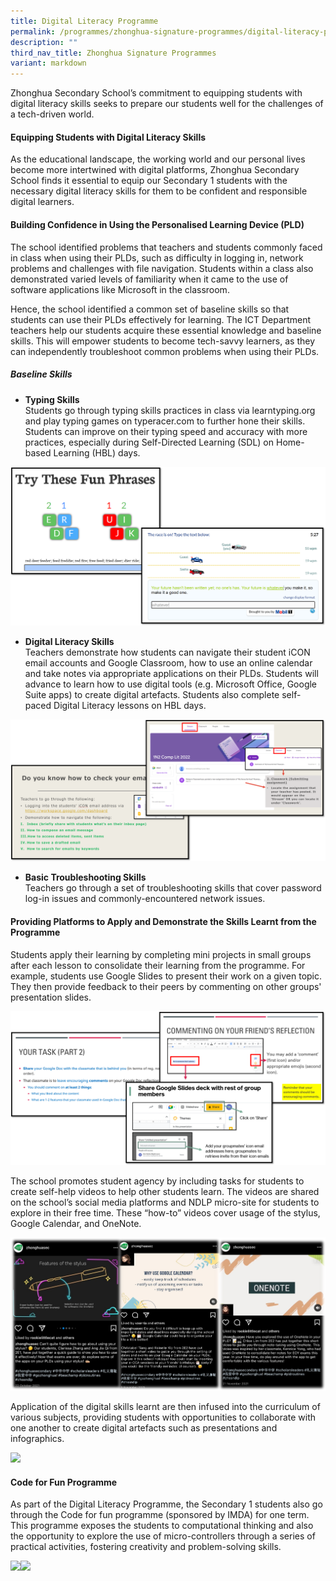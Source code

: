 ```yaml
---
title: Digital Literacy Programme
permalink: /programmes/zhonghua-signature-programmes/digital-literacy-prog/
description: ""
third_nav_title: Zhonghua Signature Programmes
variant: markdown
---
```

Zhonghua Secondary School’s commitment to equipping students with digital literacy skills seeks to prepare our students well for the challenges of a tech-driven world.

#### Equipping Students with Digital Literacy Skills
As the educational landscape, the working world and our personal lives become more intertwined with digital platforms, Zhonghua Secondary School finds it essential to equip our Secondary 1 students with the necessary digital literacy skills for them to be confident and responsible digital learners.

#### Building Confidence in Using the Personalised Learning Device (PLD)
The school identified problems that teachers and students commonly faced in class when using their PLDs, such as difficulty in logging in, network problems and challenges with file navigation. Students within a class also demonstrated varied levels of familiarity when it came to the use of software applications like Microsoft in the classroom. 

Hence, the school identified a common set of baseline skills so that students can use their PLDs effectively for learning. The ICT Department teachers help our students acquire these essential knowledge and baseline skills. This will empower students to become tech-savvy learners, as they can independently troubleshoot common problems when using their PLDs.

##### Baseline Skills
* **Typing Skills**<br>Students go through typing skills practices in class via learntyping.org and play typing games on typeracer.com to further hone their skills. Students can improve on their typing speed and accuracy with more practices, especially during Self-Directed Learning (SDL) on Home-based Learning (HBL) days.

![](/images/Digital_Literacy_3.png)

* **Digital Literacy Skills**<br>Teachers demonstrate how students can navigate their student iCON email accounts and Google Classroom, how to use an online calendar and take notes via appropriate applications on their PLDs. Students will advance to learn how to use digital tools (e.g. Microsoft Office, Google Suite apps) to create digital artefacts. Students also complete self-paced Digital Literacy lessons on HBL days.

![](/images/Digital_Literacy_4.png)

* **Basic Troubleshooting Skills**<br>Teachers go through a set of troubleshooting skills that cover password log-in issues and commonly-encountered network issues.

#### Providing Platforms to Apply and Demonstrate the Skills Learnt from the Programme

Students apply their learning by completing mini projects in small groups after each lesson to consolidate their learning from the programme. For example, students use Google Slides to present their work on a given topic. They then provide feedback to their peers by commenting on other groups' presentation slides.

![](/images/Digital_Literacy_6.png)

The school promotes student agency by including tasks for students to create self-help videos to help other students learn. The videos are shared on the school’s social media platforms and NDLP micro-site for students to explore in their free time. These “how-to” videos cover usage of the stylus, Google Calendar, and OneNote.

![](/images/Digital_Literacy_7.png)

Application of the digital skills learnt are then infused into the curriculum of various subjects, providing students with opportunities to collaborate with one another to create digital artefacts such as presentations and infographics.

![](/images/Digital_Literacy_5.png)

#### Code for Fun Programme
As part of the Digital Literacy Programme, the Secondary 1 students also go through the Code for fun programme (sponsored by IMDA) for one term. This programme exposes the students to computational thinking and also the opportunity to explore the use of micro-controllers through a series of practical activities, fostering creativity and problem-solving skills.

![](/images/Digital_Literacy_1.png)![](/images/Digital_Literacy_2.png)